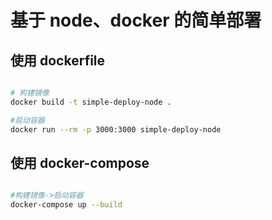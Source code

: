 # 基于 node、docker 的简单部署

## 使用 dockerfile

```bash

# 构建镜像
docker build -t simple-deploy-node .

#启动容器
docker run --rm -p 3000:3000 simple-deploy-node

```

## 使用 docker-compose

```bash

#构建镜像->启动容器
docker-compose up --build

```
